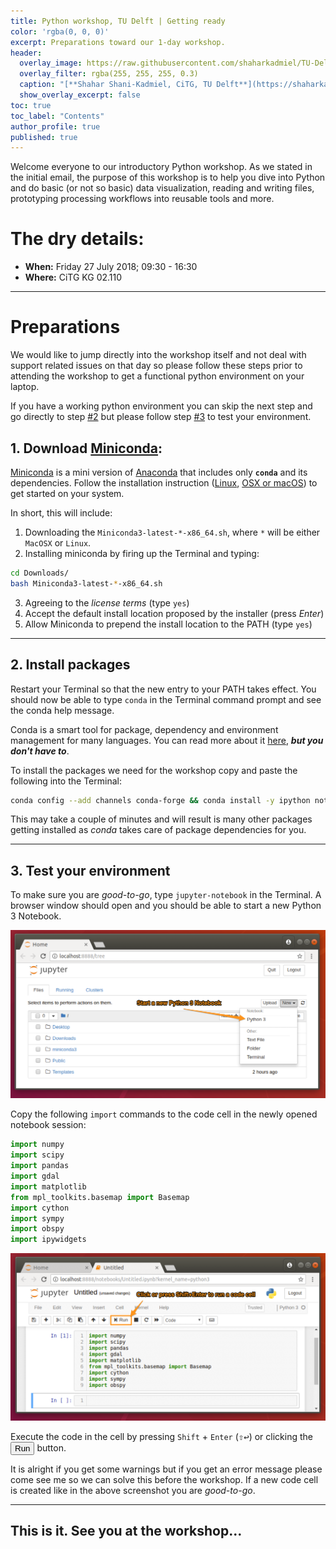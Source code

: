 ```yaml
---
title: Python workshop, TU Delft | Getting ready
color: 'rgba(0, 0, 0)'
excerpt: Preparations toward our 1-day workshop.
header:
  overlay_image: https://raw.githubusercontent.com/shaharkadmiel/TU-Delft-Python-workshop/master/images/_banner_.jpg
  overlay_filter: rgba(255, 255, 255, 0.3)
  caption: "[**Shahar Shani-Kadmiel, CiTG, TU Delft**](https://shaharkadmiel.github.io)"
  show_overlay_excerpt: false
toc: true
toc_label: "Contents"
author_profile: true
published: true
---
```


Welcome everyone to our introductory Python workshop. As we stated in the initial email, the purpose of this workshop is to help you dive into Python and do basic (or not so basic) data visualization, reading and writing files, prototyping processing workflows into reusable tools and more.

# The dry details:

- **When:** Friday 27 July 2018; 09:30 - 16:30
- **Where:** CiTG KG 02.110

---
# Preparations

We would like to jump directly into the workshop itself and not deal with support related issues on that day so please follow these steps prior to attending the workshop to get a functional python environment on your laptop.

If you have a working python environment you can skip the next step and go directly to step [#2](#2.-Install-packages) but please follow step [#3](#3.-Test-your-environment) to test your environment.

## 1. Download [Miniconda](https://conda.io/miniconda.html):

[Miniconda](https://conda.io/miniconda.html) is a mini version of [Anaconda](https://www.anaconda.com/) that includes only **`conda`** and its dependencies. Follow the installation instruction ([Linux](https://conda.io/docs/user-guide/install/linux.html#installing-on-linux), [OSX or macOS](https://conda.io/docs/user-guide/install/macos.html#installing-on-macos)) to get started on your system.

In short, this will include:

1. Downloading the `Miniconda3-latest-*-x86_64.sh`, where `*` will be either `MacOSX` or `Linux`.
2. Installing miniconda by firing up the Terminal and typing:
```bash
cd Downloads/
bash Miniconda3-latest-*-x86_64.sh
```
3. Agreeing to the *license terms* (type `yes`)
4. Accept the default install location proposed by the installer (press *Enter*)
5. Allow Miniconda to prepend the install location to the PATH (type `yes`)

---
## 2. Install packages

Restart your Terminal so that the new entry to your PATH takes effect. You should now be able to type `conda` in the Terminal command prompt and see the conda help message.

Conda is a smart tool for package, dependency and environment management for many languages. You can read more about it [here](https://conda.io/docs/index.html), ***but you don't have to***.

To install the packages we need for the workshop copy and paste the following into the Terminal:

```bash
conda config --add channels conda-forge && conda install -y ipython notebook ipywidgets numpy scipy pandas gdal matplotlib basemap basemap-data-hires cython sympy obspy
```

This may take a couple of minutes and will result is many other packages getting installed as *conda* takes care of package dependencies for you.

---
## 3. Test your environment

To make sure you are *good-to-go*, type `jupyter-notebook` in the Terminal. A browser window should open and you should be able to start a new Python 3 Notebook.

![jupyter-notebook](images/jupyter-notebook.png)

Copy the following `import` commands to the code cell in the newly opened notebook session:

```python
import numpy
import scipy
import pandas
import gdal
import matplotlib
from mpl_toolkits.basemap import Basemap
import cython
import sympy
import obspy
import ipywidgets
```

![testing_imports](images/testing_imports.png)

Execute the code in the cell by pressing ``Shift`` + ``Enter`` (<kbd>⇧↩</kbd>) or clicking the <button class="btn btn-default" title="Run" style="padding: 1px 5px"><i class="fa-step-forward fa"></i><span class="toolbar-btn-label">Run</span></button> button.

It is alright if you get some warnings but if you get an error message please come see me so we can solve this before the workshop. If a new code cell is created like in the above screenshot you are *good-to-go*.

---
## This is it. See you at the workshop...
